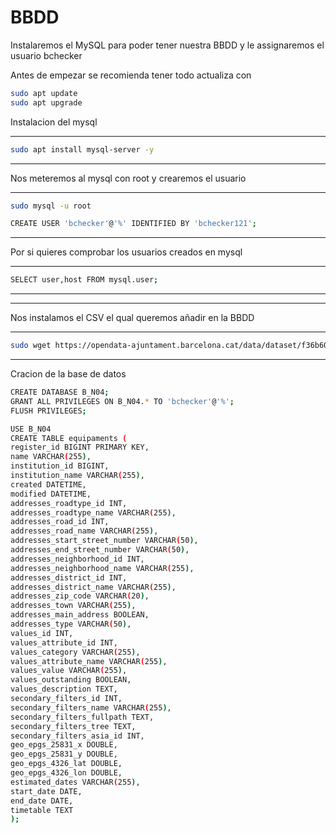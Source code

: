 
# BBDD

Instalaremos el MySQL para poder tener nuestra BBDD y le assignaremos el usuario bchecker

Antes de empezar se recomienda tener todo actualiza con
```bash
sudo apt update
sudo apt upgrade
```

Instalacion del mysql 

---
```bash
sudo apt install mysql-server -y
```
---
Nos meteremos al mysql con root y crearemos el usuario

---
```bash
sudo mysql -u root
```
```bash
CREATE USER 'bchecker'@'%' IDENTIFIED BY 'bchecker121';
```
---
Por si quieres comprobar los usuarios creados en mysql

---
```bash
SELECT user,host FROM mysql.user;
```
---

---

Nos instalamos el CSV el qual queremos añadir en la BBDD 

---
```bash
sudo wget https://opendata-ajuntament.barcelona.cat/data/dataset/f36b60f2-9541-4d08-b0f9-b0a9313fab3d/resource/29d9ff10-6892-4f16-9012-d5c4997857e7/download
```
---

Cracion de la base de datos 

```bash
CREATE DATABASE B_N04;
GRANT ALL PRIVILEGES ON B_N04.* TO 'bchecker'@'%';
FLUSH PRIVILEGES;
```
```bash
USE B_N04
CREATE TABLE equipaments (
register_id BIGINT PRIMARY KEY,
name VARCHAR(255),
institution_id BIGINT,
institution_name VARCHAR(255),
created DATETIME,
modified DATETIME,
addresses_roadtype_id INT,
addresses_roadtype_name VARCHAR(255),
addresses_road_id INT,
addresses_road_name VARCHAR(255),
addresses_start_street_number VARCHAR(50),
addresses_end_street_number VARCHAR(50),
addresses_neighborhood_id INT,
addresses_neighborhood_name VARCHAR(255),
addresses_district_id INT,
addresses_district_name VARCHAR(255),
addresses_zip_code VARCHAR(20),
addresses_town VARCHAR(255),
addresses_main_address BOOLEAN,
addresses_type VARCHAR(50),
values_id INT,
values_attribute_id INT,
values_category VARCHAR(255),
values_attribute_name VARCHAR(255),
values_value VARCHAR(255),
values_outstanding BOOLEAN,
values_description TEXT,
secondary_filters_id INT,
secondary_filters_name VARCHAR(255),
secondary_filters_fullpath TEXT,
secondary_filters_tree TEXT,
secondary_filters_asia_id INT,
geo_epgs_25831_x DOUBLE,
geo_epgs_25831_y DOUBLE,
geo_epgs_4326_lat DOUBLE,
geo_epgs_4326_lon DOUBLE,
estimated_dates VARCHAR(255),
start_date DATE,
end_date DATE,
timetable TEXT
);

```
